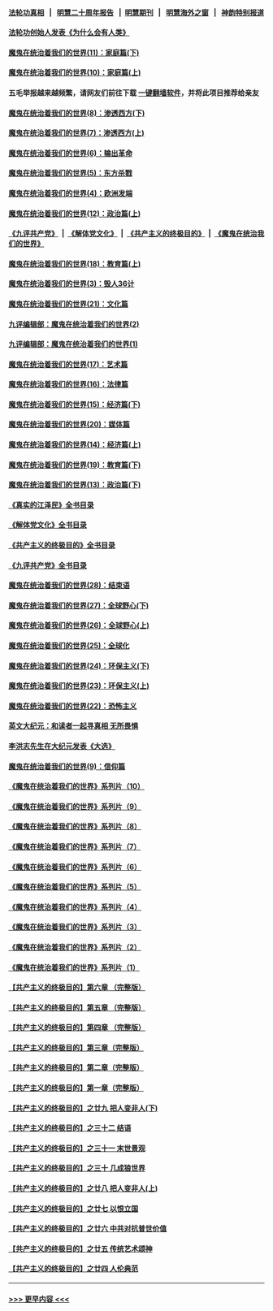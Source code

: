 #### [法轮功真相](https://github.com/gfw-breaker/truth/blob/master/README.md?t=0) &nbsp;&nbsp;|&nbsp;&nbsp; [明慧二十周年报告](https://github.com/gfw-breaker/mh-reports/blob/master/README.md?t=0) &nbsp;&nbsp;|&nbsp;&nbsp;[明慧期刊](https://github.com/gfw-breaker/mh-qikan) &nbsp;&nbsp;|&nbsp;&nbsp; [明慧海外之窗](https://github.com/gfw-breaker/mh-news/blob/master/README.md?t=0) &nbsp;&nbsp;|&nbsp;&nbsp; [神韵特别报道](https://github.com/gfw-breaker/mh-news/blob/master/shenyun.md?t=0)
#### [法轮功创始人发表《为什么会有人类》](../pages/nsc422/n13912117.md?t=03060343) 
#### [魔鬼在统治着我们的世界(11)：家庭篇(下)](../pages/nsc422/n10440961.md?t=03060343) 
#### [魔鬼在统治着我们的世界(10)：家庭篇(上)](../pages/nsc422/n10435448.md?t=03060343) 
#### 五毛举报越来越频繁，请网友们前往下载 [一键翻墙软件](https://github.com/gfw-breaker/ssr-accounts)，并将此项目推荐给亲友
#### [魔鬼在统治着我们的世界(8)：渗透西方(下)](../pages/nsc422/n10429603.md?t=03060343) 
#### [魔鬼在统治着我们的世界(7)：渗透西方(上)](../pages/nsc422/n10426013.md?t=03060343) 
#### [魔鬼在统治着我们的世界(6)：输出革命](../pages/nsc422/n10421536.md?t=03060343) 
#### [魔鬼在统治着我们的世界(5)：东方杀戮](../pages/nsc422/n10417707.md?t=03060343) 
#### [魔鬼在统治着我们的世界(4)：欧洲发端](../pages/nsc422/n10414890.md?t=03060343) 
#### [魔鬼在统治着我们的世界(12)：政治篇(上)](../pages/nsc422/n10444576.md?t=03060343) 
#### [《九评共产党》](https://github.com/begood0513/9ping.md/blob/master/README.md) &nbsp;|&nbsp; [《解体党文化》](../../../../jtdwh.md/blob/master/README.md)  &nbsp;|&nbsp; [《共产主义的终极目的》](../../../../gczydzjmd.md/blob/master/README.md) &nbsp;|&nbsp; [《魔鬼在统治我们的世界》](../../../../mgztzwmdsj.md/blob/master/README.md) 
#### [魔鬼在统治着我们的世界(18)：教育篇(上)](../pages/nsc422/n10526970.md?t=03060343) 
#### [魔鬼在统治着我们的世界(3)：毁人36计](../pages/nsc422/n10411583.md?t=03060343) 
#### [魔鬼在统治着我们的世界(21)：文化篇](../pages/nsc422/n10597706.md?t=03060343) 
#### [九评编辑部：魔鬼在统治着我们的世界(2)](../pages/nsc422/n10410036.md?t=03060343) 
#### [九评编辑部：魔鬼在统治着我们的世界(1)](../pages/nsc422/n10406825.md?t=03060343) 
#### [魔鬼在统治着我们的世界(17)：艺术篇](../pages/nsc422/n10499093.md?t=03060343) 
#### [魔鬼在统治着我们的世界(16)：法律篇](../pages/nsc422/n10485969.md?t=03060343) 
#### [魔鬼在统治着我们的世界(15)：经济篇(下)](../pages/nsc422/n10469975.md?t=03060343) 
#### [魔鬼在统治着我们的世界(20)：媒体篇](../pages/nsc422/n10586579.md?t=03060343) 
#### [魔鬼在统治着我们的世界(14)：经济篇(上)](../pages/nsc422/n10457370.md?t=03060343) 
#### [魔鬼在统治着我们的世界(19)：教育篇(下)](../pages/nsc422/n10564808.md?t=03060343) 
#### [魔鬼在统治着我们的世界(13)：政治篇(下)](../pages/nsc422/n10448270.md?t=03060343) 
#### [《真实的江泽民》全书目录](../pages/nsc422/n13721399.md?t=03060343) 
#### [《解体党文化》全书目录](../pages/nsc422/n13721157.md?t=03060343) 
#### [《共产主义的终极目的》全书目录](../pages/nsc422/n13721048.md?t=03060343) 
#### [《九评共产党》全书目录](../pages/nsc422/n13708085.md?t=03060343) 
#### [魔鬼在统治着我们的世界(28)：结束语](../pages/nsc422/n10936246.md?t=03060343) 
#### [魔鬼在统治着我们的世界(27)：全球野心(下)](../pages/nsc422/n10928319.md?t=03060343) 
#### [魔鬼在统治着我们的世界(26)：全球野心(上)](../pages/nsc422/n10900318.md?t=03060343) 
#### [魔鬼在统治着我们的世界(25)：全球化](../pages/nsc422/n10788205.md?t=03060343) 
#### [魔鬼在统治着我们的世界(24)：环保主义(下)](../pages/nsc422/n10695307.md?t=03060343) 
#### [魔鬼在统治着我们的世界(23)：环保主义(上)](../pages/nsc422/n10688613.md?t=03060343) 
#### [魔鬼在统治着我们的世界(22)：恐怖主义](../pages/nsc422/n10614727.md?t=03060343) 
#### [英文大纪元：和读者一起寻真相 无所畏惧](../pages/nsc422/n12542027.md?t=03060343) 
#### [李洪志先生在大纪元发表《大选》](../pages/nsc422/n12534746.md?t=03060343) 
#### [魔鬼在统治着我们的世界(9)：信仰篇](../pages/nsc422/n10432159.md?t=03060343) 
#### [《魔鬼在统治着我们的世界》系列片（10）](../pages/nsc422/n12292670.md?t=03060343) 
#### [《魔鬼在统治着我们的世界》系列片（9）](../pages/nsc422/n12290859.md?t=03060343) 
#### [《魔鬼在统治着我们的世界》系列片（8）](../pages/nsc422/n12287445.md?t=03060343) 
#### [《魔鬼在统治着我们的世界》系列片（7）](../pages/nsc422/n12283425.md?t=03060343) 
#### [《魔鬼在统治着我们的世界》系列片（6）](../pages/nsc422/n12282314.md?t=03060343) 
#### [《魔鬼在统治着我们的世界》系列片（5）](../pages/nsc422/n12281419.md?t=03060343) 
#### [《魔鬼在统治着我们的世界》系列片（4）](../pages/nsc422/n12274024.md?t=03060343) 
#### [《魔鬼在统治着我们的世界》系列片（3）](../pages/nsc422/n12271322.md?t=03060343) 
#### [《魔鬼在统治着我们的世界》系列片（2）](../pages/nsc422/n12269049.md?t=03060343) 
#### [《魔鬼在统治着我们的世界》系列片（1）](../pages/nsc422/n12267575.md?t=03060343) 
#### [【共产主义的终极目的】第六章 （完整版）](../pages/nsc422/n11428913.md?t=03060343) 
#### [【共产主义的终极目的】第五章 （完整版）](../pages/nsc422/n11428912.md?t=03060343) 
#### [【共产主义的终极目的】第四章 （完整版）](../pages/nsc422/n11428907.md?t=03060343) 
#### [【共产主义的终极目的】第三章（完整版）](../pages/nsc422/n11428848.md?t=03060343) 
#### [【共产主义的终极目的】第二章（完整版）](../pages/nsc422/n11428831.md?t=03060343) 
#### [【共产主义的终极目的】第一章（完整版）](../pages/nsc422/n11417651.md?t=03060343) 
#### [【共产主义的终极目的】之廿九 把人变非人(下)](../pages/nsc422/n11344140.md?t=03060343) 
#### [【共产主义的终极目的】之三十二 结语](../pages/nsc422/n11360535.md?t=03060343) 
#### [【共产主义的终极目的】之三十一 末世景观](../pages/nsc422/n11351129.md?t=03060343) 
#### [【共产主义的终极目的】之三十 几成狼世界](../pages/nsc422/n11348280.md?t=03060343) 
#### [【共产主义的终极目的】之廿八 把人变非人(上)](../pages/nsc422/n11340492.md?t=03060343) 
#### [【共产主义的终极目的】之廿七 以恨立国](../pages/nsc422/n11336944.md?t=03060343) 
#### [【共产主义的终极目的】之廿六 中共对抗普世价值](../pages/nsc422/n11324785.md?t=03060343) 
#### [【共产主义的终极目的】之廿五 传统艺术颂神](../pages/nsc422/n11296396.md?t=03060343) 
#### [【共产主义的终极目的】之廿四 人伦典范](../pages/nsc422/n11296397.md?t=03060343) 

----
#### [ >>> 更早内容 <<< ](../indexes/nsc422-earlier.md)
